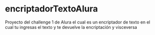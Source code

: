 # encriptadorTextoAlura
Proyecto del challenge 1 de Alura el cual es un encriptador de texto en el cual tu ingresas el texto y te devuelve la encriptación y visceversa
